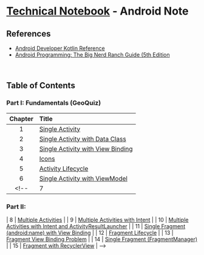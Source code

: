 # [Technical Notebook](../README.md) - Android Note
## References
- [Android Developer Kotlin Reference](https://developer.android.com/reference/kotlin/android/app/package-summary)
- [Android Programming: The Big Nerd Ranch Guide (5th Edition](https://bignerdranch.com/books/android-programming-the-big-nerd-ranch-guide-5th-edition/)

<br />

## Table of Contents
### Part I: Fundamentals (GeoQuiz)
| Chapter | Title |
| :-: | :- |
| 1 | [Single Activity](./notes/Part%20I/Chapter_1.md) |
| 2 | [Single Activity with Data Class](./notes/Part%20I/Chapter_2.md) |
| 3 | [Single Activity with View Binding](./notes/Part%20I/Chapter_3.md) |
| 4 | [Icons](./notes/Part%20I/Chapter_4.md) |
| 5 | [Activity Lifecycle](./notes/Part%20I/Chapter_5.md) |
| 6 | [Single Activity with ViewModel](./notes/Part%20I/Chapter_6.md) |
<!-- | 7 | [Single Activity with ViewModel and SavedStateHandle](./notes/Part%20I/Chapter_7.md) |

### Part II: 
| 8 | [Multiple Activities](./notes/Part%20I/Chapter_8.md) |
| 9 | [Multiple Activities with Intent](./notes/Part%20I/Chapter_9.md) |
| 10 | [Multiple Activities with Intent and ActivityResultLauncher](./notes/Part%20I/Chapter_10.md) |
| 11 | [Single Fragment (android:name) with View Binding](./notes/Part%20I/Chapter_11.md) |
| 12 | [Fragment Lifecycle](./notes/Part%20I/Chapter_12.md) |
| 13 | [Fragment View Binding Problem](./notes/Part%20I/Chapter_13.md) |
| 14 | [Single Fragment (FragmentManager)](./notes/Part%20I/Chapter_14.md) |
| 15 | [Fragment with RecyclerView](./notes/Part%20I/Chapter_15.md) | -->

<!-- ### Part II: Special Topics
| Chapter | Title |
| :-: | :- |
| 1 | [Debugging](./notes/Part%20II/Chapter_1.md) |
| 2 | [Testing](./notes/Part%20II/Chapter_2.md) |
| 3 | [SDK Versions and Compatibility](./notes/Part%20II/Chapter_3.md) | -->

<!-- ### Part III: App Classes
| Chapter | Title |
| :-: | :- |
| 1 | [Activity](./notes/Part%20III/Chapter_1.md) | -->

<!-- ### Part IV: View Classes
| Chapter | Title |
| :-: | :- |
| 1 | [View](./notes/Part%20IV/Chapter_1.md) | -->

<!-- ### Part V: Widget Classes
| Chapter | Title |
| :-: | :- |
| 1 | [Toast](./notes/Part%20V/Chapter_1.md) |
| 2 | [TextView](./notes/Part%20V/Chapter_2.md) | -->

<!-- ### Part VI: Other Classes
| Chapter | Title |
| :-: | :- |
| 1 | [Log](./notes/Part%20VI/Chapter_1.md) | -->

<br />
